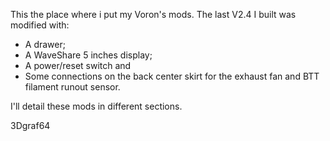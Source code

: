 This the place where i put my Voron's mods.
The last V2.4 I built was modified with:
-   A drawer;
-   A WaveShare 5 inches display;
-   A power/reset switch and
-   Some connections on the back center skirt for the exhaust fan and BTT filament runout sensor.

I'll detail these mods in different sections.

3Dgraf64
